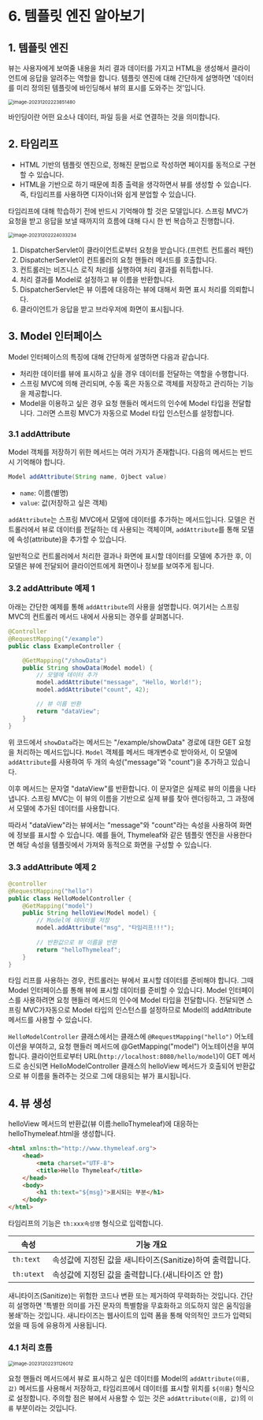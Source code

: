# 6. 템플릿 엔진 알아보기



## 1. 템플릿 엔진

뷰는 사용자에게 보여줄 내용을 처리 결과 데이터를 가지고 HTML을 생성해서 클라이언트에 응답을 알려주는 역할을 합니다. 템플릿 엔진에 대해 간단하게 설명하면 '데이터를 미리 정의된 템플릿에 바인딩해서 뷰의 표시를 도와주는 것'입니다.

<img src="C:\Users\piay8\AppData\Roaming\Typora\typora-user-images\image-20231202223851480.png" alt="image-20231202223851480" style="zoom:67%;" />

바인딩이란 어떤 요소나 데이터, 파일 등을 서로 연결하는 것을 의미합니다.



## 2. 타임리프

- HTML 기반의 템플릿 엔진으로, 정해진 문법으로 작성하면 페이지를 동적으로 구현할 수 있습니다.
- HTML을 기반으로 하기 때문에 최종 출력을 생각하면서 뷰를 생성할 수 있습니다.
  즉, 타임리프를 사용하면 디자이너와 쉽게 분업할 수 있습니다.

타임리프에 대해 학습하기 전에 반드시 기억해야 할 것은 모델입니다.
스프링 MVC가 요청을 받고 응답을 보낼 때까지의 흐름에 대해 다시 한 번 복습하고 진행합니다.

<img src="C:\Users\piay8\AppData\Roaming\Typora\typora-user-images\image-20231202224033234.png" alt="image-20231202224033234" style="zoom:67%;" />

1. DispatcherServlet이 클라이언트로부터 요청을 받습니다.(프런트 컨트롤러 패턴)
2. DispatcherServlet이 컨트롤러의 요청 핸들러 메서드를 호출합니다.
3. 컨트롤러는 비즈니스 로직 처리를 실행하여 처리 결과를 취득합니다.
4. 처리 결과를 Model로 설정하고 뷰 이름을 반환합니다.
5. DispatcherServlet은 뷰 이름에 대응하는 뷰에 대해서 화면 표시 처리를 의뢰합니다.
6. 클라이언트가 응답을 받고 브라우저에 화면이 표시됩니다.



## 3. Model 인터페이스

Model 인터페이스의 특징에 대해 간단하게 설명하면 다음과 같습니다.

- 처리한 데이터를 뷰에 표시하고 싶을 경우 데이터를 전달하는 역할을 수행합니다.
- 스프링 MVC에 의해 관리되며, 수동 혹은 자동으로 객체를 저장하고 관리하는 기능을 제공합니다.
- Model을 이용하고 싶은 경우 요청 핸들러 메서드의 인수에 Model 타입을 전달합니다. 
  그러면 스프링 MVC가 자동으로 Model 타입 인스턴스를 설정합니다.



### 3.1 addAttribute

Model 객체를 저장하기 위한 메서드는 여러 가지가 존재합니다. 다음의 메서드는 반드시 기억해야 합니다.

```java
Model addAttribute(String name, Ojbect value)
```

- `name`: 이름(별명)
- `value`: 값(저장하고 싶은 객체)

`addAttribute`는 스프링 MVC에서 모델에 데이터를 추가하는 메서드입니다. 
모델은 컨트롤러에서 뷰로 데이터를 전달하는 데 사용되는 객체이며, `addAttribute`를 통해 모델에 속성(attribute)을 추가할 수 있습니다.

일반적으로 컨트롤러에서 처리한 결과나 화면에 표시할 데이터를 모델에 추가한 후, 이 모델은 뷰에 전달되어 클라이언트에게 화면이나 정보를 보여주게 됩니다.



### 3.2 addAttribute 예제 1

아래는 간단한 예제를 통해 `addAttribute`의 사용을 설명합니다. 
여기서는 스프링 MVC의 컨트롤러 메서드 내에서 사용되는 경우를 살펴봅니다.

```java
@Controller
@RequestMapping("/example")
public class ExampleController {

    @GetMapping("/showData")
    public String showData(Model model) {
        // 모델에 데이터 추가
        model.addAttribute("message", "Hello, World!");
        model.addAttribute("count", 42);

        // 뷰 이름 반환
        return "dataView";
    }
}
```

위 코드에서 `showData`라는 메서드는 "/example/showData" 경로에 대한 GET 요청을 처리하는 메서드입니다. `Model` 객체를 메서드 매개변수로 받아와서, 이 모델에 `addAttribute`를 사용하여 두 개의 속성("message"와 "count")을 추가하고 있습니다.

이후 메서드는 문자열 "dataView"를 반환합니다. 이 문자열은 실제로 뷰의 이름을 나타냅니다. 스프링 MVC는 이 뷰의 이름을 기반으로 실제 뷰를 찾아 렌더링하고, 그 과정에서 모델에 추가된 데이터를 사용합니다.

따라서 "dataView"라는 뷰에서는 "message"와 "count"라는 속성을 사용하여 화면에 정보를 표시할 수 있습니다. 예를 들어, Thymeleaf와 같은 템플릿 엔진을 사용한다면 해당 속성을 템플릿에서 가져와 동적으로 화면을 구성할 수 있습니다.



### 3.3 addAttribute 예제 2

```java
@controller
@RequestMapping("hello")
public class HelloModelController {
    @GetMapping("model")
    public String helloView(Model model) {
        // Model에 데이터를 저장
        model.addAttribute("msg", "타임리프!!!");
        
        // 반환값으로 뷰 이름을 반환
        return "helloThymeleaf";
    }
}
```

타임 리프를 사용하는 경우, 컨트롤러는 뷰에서 표시할 데이터를 준비해야 합니다. 그때 Model 인터페이스를 통해 뷰에 표시할 데이터를 준비할 수 있습니다. Model 인터페이스를 사용하려면 요청 핸들러 메서드의 인수에 Model 타입을 전달합니다. 전달되면 스프링 MVC가자동으로 Model 타입의 인스턴스를 설정하므로 Model의 addAttribute 메서드를 사용할 수 있습니다.

`HelloModelController` 클래스에서는 클래스에 `@RequestMapping("hello")` 어노테이션을 부여하고, 요청 핸들러 메서드에 @GetMapping("model") 어노테이션을 부여합니다. 클라이언트로부터 URL(`http://localhost:8080/hello/model`)이 GET 메서드로 송신되면 HelloModelController 클래스의 helloView 메서드가 호출되어 반환값으로 뷰 이름을 돌려주는 것으로 그에 대응되는 뷰가 표시됩니다.



## 4. 뷰 생성

helloView 메서드의 반환값(뷰 이름:helloThymeleaf)에 대응하는 helloThymeleaf.html을 생성합니다.

```html
<html xmlns:th="http://www.thymeleaf.org">
    <head>
        <meta charset="UTF-8">
        <title>Hello Thymeleaf</title>
    </head>
    <body>
        <h1 th:text="${msg}">표시되는 부분</h1>
    </body>
</html>
```

타임리프의 기능은 `th:xxx속성명` 형식으로 입력합니다.

| 속성       | 기능 개요                                                 |
| ---------- | --------------------------------------------------------- |
| `th:text`  | 속성값에 지정된 값을 새니타이즈(Sanitize)하여 출력합니다. |
| `th:utext` | 속성값에 지정된 값을 출력합니다.(새니타이즈 안 함)        |

새니타이즈(Sanitize)는 위험한 코드나 변환 또는 제거하여 무력화하는 것입니다. 간단히 설명하면 '특별한 의미를 가진 문자의 특별함을 무효화하고 의도하지 않은 움직임을 봉쇄'하는 것입니다. 새니타이즈는 웹사이트의 입력 폼을 통해 악의적인 코드가 입력되었을 때 등에 유용하게 사용됩니다.



### 4.1 처리 흐름

<img src="C:\Users\piay8\AppData\Roaming\Typora\typora-user-images\image-20231202231126012.png" alt="image-20231202231126012" style="zoom:67%;" />

요청 핸들러 메서드에서 뷰로 표시하고 싶은 데이터를 Model의 `addAttribute(이름, 값)` 메서드를 사용해서 저장하고, 타임리프에서 데이터를 표시할 위치를 `${이름}` 형식으로 설정합니다. 주의할 점은 뷰에서 사용할 수 있는 것은 `addAttribute(이름, 값)`의 `이름` 부분이라는 것입니다.